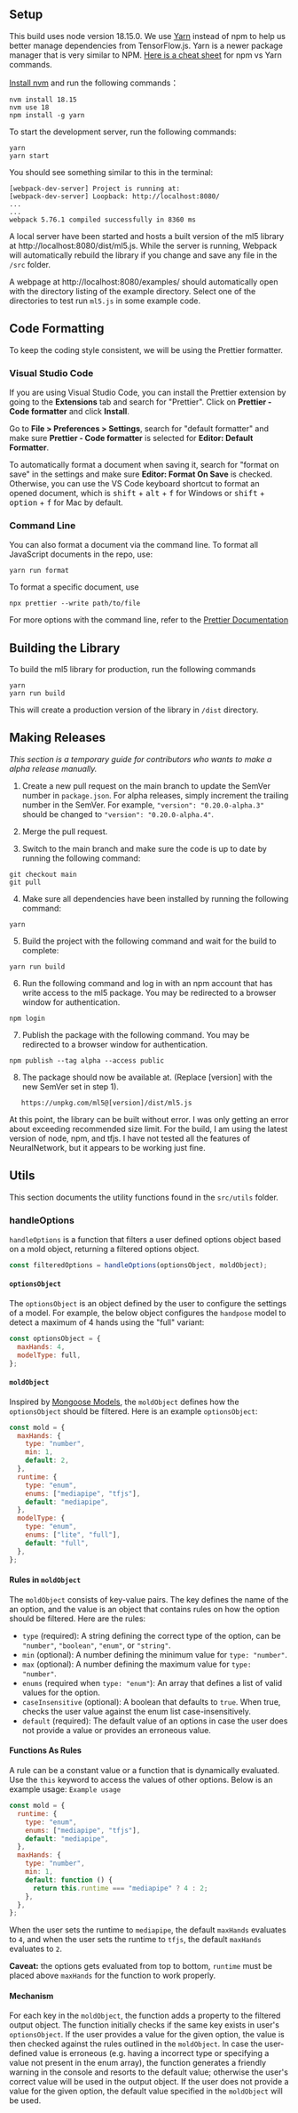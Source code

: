 ## Setup

This build uses node version 18.15.0.
We use [Yarn](https://yarnpkg.com/) instead of npm to help us better manage dependencies from TensorFlow.js. Yarn is a newer package manager that is very similar to NPM. [Here is a cheat sheet](https://www.digitalocean.com/community/tutorials/nodejs-npm-yarn-cheatsheet) for npm vs Yarn commands.

[Install nvm](https://github.com/nvm-sh/nvm#installing-and-updating) and run the following commands：

```
nvm install 18.15
nvm use 18
npm install -g yarn
```

To start the development server, run the following commands:

```
yarn
yarn start
```

You should see something similar to this in the terminal:

```
[webpack-dev-server] Project is running at:
[webpack-dev-server] Loopback: http://localhost:8080/
...
...
webpack 5.76.1 compiled successfully in 8360 ms
```

A local server have been started and hosts a built version of the ml5 library at http://localhost:8080/dist/ml5.js. While the server is running, Webpack will automatically rebuild the library if you change and save any file in the `/src` folder.

A webpage at http://localhost:8080/examples/ should automatically open with the directory listing of the example directory. Select one of the directories to test run `ml5.js` in some example code.

## Code Formatting

To keep the coding style consistent, we will be using the Prettier formatter.

### Visual Studio Code

If you are using Visual Studio Code, you can install the Prettier extension by going to the **Extensions** tab and search for "Prettier". Click on **Prettier - Code formatter** and click **Install**.

Go to **File > Preferences > Settings**, search for "default formatter" and make sure **Prettier - Code formatter** is selected for **Editor: Default Formatter**.

To automatically format a document when saving it, search for "format on save" in the settings and make sure **Editor: Format On Save** is checked. Otherwise, you can use the VS Code keyboard shortcut to format an opened document, which is <kbd>shift</kbd> + <kbd>alt</kbd> + <kbd>f</kbd> for Windows or <kbd>shift</kbd> + <kbd>option</kbd> + <kbd>f</kbd> for Mac by default.

### Command Line

You can also format a document via the command line. To format all JavaScript documents in the repo, use:

```
yarn run format
```

To format a specific document, use

```
npx prettier --write path/to/file
```

For more options with the command line, refer to the [Prettier Documentation](https://prettier.io/docs/en/cli.html)

## Building the Library

To build the ml5 library for production, run the following commands

```
yarn
yarn run build
```

This will create a production version of the library in `/dist` directory.

## Making Releases

_This section is a temporary guide for contributors who wants to make a alpha release manually._

1. Create a new pull request on the main branch to update the SemVer number in `package.json`. For alpha releases, simply increment the trailing number in the SemVer. For example, `"version": "0.20.0-alpha.3"` should be changed to `"version": "0.20.0-alpha.4"`.

2. Merge the pull request.

3. Switch to the main branch and make sure the code is up to date by running the following command:

```
git checkout main
git pull
```

4. Make sure all dependencies have been installed by running the following command:

```
yarn
```

5. Build the project with the following command and wait for the build to complete:

```
yarn run build
```

6. Run the following command and log in with an npm account that has write access to the ml5 package. You may be redirected to a browser window for authentication.

```
npm login
```

7. Publish the package with the following command. You may be redirected to a browser window for authentication.

```
npm publish --tag alpha --access public
```

8. The package should now be available at. (Replace [version] with the new SemVer set in step 1).

```
   https://unpkg.com/ml5@[version]/dist/ml5.js
```

At this point, the library can be built without error. I was only getting an error about exceeding recommended size limit. For the build, I am using the latest version of node, npm, and tfjs. I have not tested all the features of NeuralNetwork, but it appears to be working just fine.

## Utils

This section documents the utility functions found in the `src/utils` folder.

### handleOptions

`handleOptions` is a function that filters a user defined options object based on a mold object, returning a filtered options object.

```js
const filteredOptions = handleOptions(optionsObject, moldObject);
```

#### `optionsObject`

The `optionsObject` is an object defined by the user to configure the settings of a model. For example, the below object configures the `handpose` model to detect a maximum of 4 hands using the "full" variant:

```js
const optionsObject = {
  maxHands: 4,
  modelType: full,
};
```

#### `moldObject`

Inspired by [Mongoose Models](https://mongoosejs.com/docs/models.html), the `moldObject` defines how the `optionsObject` should be filtered. Here is an example `optionsObject`:

```js
const mold = {
  maxHands: {
    type: "number",
    min: 1,
    default: 2,
  },
  runtime: {
    type: "enum",
    enums: ["mediapipe", "tfjs"],
    default: "mediapipe",
  },
  modelType: {
    type: "enum",
    enums: ["lite", "full"],
    default: "full",
  },
};
```

#### Rules in `moldObject`

The `moldObject` consists of key-value pairs. The key defines the name of the an option, and the value is an object that contains rules on how the option should be filtered. Here are the rules:

- `type` (required): A string defining the correct type of the option, can be `"number"`, `"boolean"`, `"enum"`, or `"string"`.
- `min` (optional): A number defining the minimum value for `type: "number"`.
- `max` (optional): A number defining the maximum value for `type: "number"`.
- `enums` (required when `type: "enum"`): An array that defines a list of valid values for the option.
- `caseInsensitive` (optional): A boolean that defaults to `true`. When true, checks the user value against the enum list case-insensitively.
- `default` (required): The default value of an options in case the user does not provide a value or provides an erroneous value.

#### Functions As Rules

A rule can be a constant value or a function that is dynamically evaluated. Use the `this` keyword to access the values of other options. Below is an example usage:
`Example usage`

```js
const mold = {
  runtime: {
    type: "enum",
    enums: ["mediapipe", "tfjs"],
    default: "mediapipe",
  },
  maxHands: {
    type: "number",
    min: 1,
    default: function () {
      return this.runtime === "mediapipe" ? 4 : 2;
    },
  },
};
```

When the user sets the runtime to `mediapipe`, the default `maxHands` evaluates to `4`, and when the user sets the runtime to `tfjs`, the default `maxHands` evaluates to `2`.

**Caveat:** the options gets evaluated from top to bottom, `runtime` must be placed above `maxHands` for the function to work properly.

#### Mechanism

For each key in the `moldObject`, the function adds a property to the filtered output object. The function initially checks if the same key exists in user's `optionsObject`. If the user provides a value for the given option, the value is then checked against the rules outlined in the `moldObject`. In case the user-defined value is erroneous (e.g. having a incorrect type or specifying a value not present in the enum array), the function generates a friendly warning in the console and resorts to the default value; otherwise the user's correct value will be used in the output object. If the user does not provide a value for the given option, the default value specified in the `moldObject` will be used.

